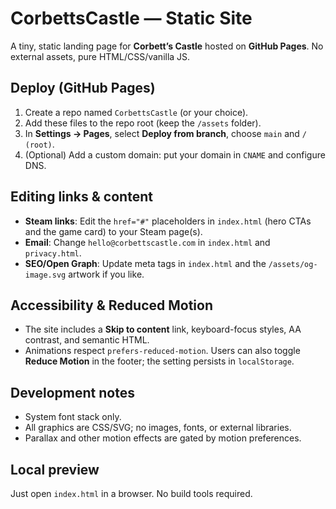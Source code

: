 <!-- README.md -->
# CorbettsCastle — Static Site

A tiny, static landing page for **Corbett’s Castle** hosted on **GitHub Pages**. No external assets, pure HTML/CSS/vanilla JS.

## Deploy (GitHub Pages)
1. Create a repo named `CorbettsCastle` (or your choice).
2. Add these files to the repo root (keep the `/assets` folder).
3. In **Settings → Pages**, select **Deploy from branch**, choose `main` and `/ (root)`.
4. (Optional) Add a custom domain: put your domain in `CNAME` and configure DNS.

## Editing links & content
- **Steam links**: Edit the `href="#"` placeholders in `index.html` (hero CTAs and the game card) to your Steam page(s).
- **Email**: Change `hello@corbettscastle.com` in `index.html` and `privacy.html`.
- **SEO/Open Graph**: Update meta tags in `index.html` and the `/assets/og-image.svg` artwork if you like.

## Accessibility & Reduced Motion
- The site includes a **Skip to content** link, keyboard-focus styles, AA contrast, and semantic HTML.
- Animations respect `prefers-reduced-motion`. Users can also toggle **Reduce Motion** in the footer; the setting persists in `localStorage`.

## Development notes
- System font stack only.
- All graphics are CSS/SVG; no images, fonts, or external libraries.
- Parallax and other motion effects are gated by motion preferences.

## Local preview
Just open `index.html` in a browser. No build tools required.
